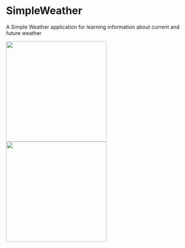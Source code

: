 # SimpleWeather

A Simple Weather application for learning information about current and future weather

<img src="https://s19.postimg.org/n4cce5h6r/unnamed.png" width="275px" /> <img src="https://s19.postimg.org/p8wpf8qj7/unnamed_1.png" width="275px" />
